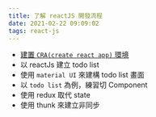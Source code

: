 ```yaml
---
title: 了解 reactJS 開發流程
date: 2021-02-22 09:09:02
tags: react-js
---
```


- [建置 `CRA(create react app)` 環境](./react-dev-note-create-environment)
- 以 reactJs 建立 todo list
- 使用 `material UI` 來建構 todo list 畫面
- 以 `todo list` 為例，練習切 Component
- 使用 redux 取代 state
- 使用 thunk 來建立非同步